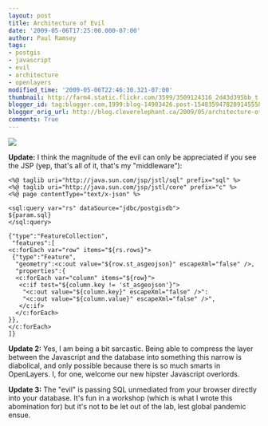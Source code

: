 ```yaml
---
layout: post
title: Architecture of Evil
date: '2009-05-06T17:25:00.000-07:00'
author: Paul Ramsey
tags:
- postgis
- javascript
- evil
- architecture
- openlayers
modified_time: '2009-05-06T22:46:30.321-07:00'
thumbnail: http://farm4.static.flickr.com/3599/3509124316_2d43d395bb_t.jpg
blogger_id: tag:blogger.com,1999:blog-14903426.post-1548359478209145558
blogger_orig_url: http://blog.cleverelephant.ca/2009/05/architecture-of-evil.html
comments: True
---
```


<img src="http://farm4.static.flickr.com/3599/3509124316_2d43d395bb.jpg" />

**Update:** I think the magnitude of the evil can only be appreciated if you see the JSP (yep, that's all of it, that's my "middleware"):

    <%@ taglib uri="http://java.sun.com/jsp/jstl/sql" prefix="sql" %>
    <%@ taglib uri="http://java.sun.com/jsp/jstl/core" prefix="c" %>
    <%@ page contentType="text/x-json" %>

    <sql:query var="rs" dataSource="jdbc/postgisdb">
    ${param.sql}
    </sql:query>

    {"type":"FeatureCollection",
     "features":[
    <c:forEach var="row" items="${rs.rows}">
     {"type":"Feature",
      "geometry":<c:out value="${row.st_asgeojson}" escapeXml="false" />,
      "properties":{
      <c:forEach var="column" items="${row}">
       <c:if test="${column.key != 'st_asgeojson'}">
        "<c:out value="${column.key}" escapeXml="false" />":
        "<c:out value="${column.value}" escapeXml="false" />",
       </c:if>
      </c:forEach>
    }},
    </c:forEach>
    ]}

**Update 2:** Yes, I am being a bit sarcastic. Being able to compress the layer between the Javascript and the database into something this narrow is diabolical, and only possible because there is so much smarts in OpenLayers. I, for one, welcome our new hipster Javascript overlords.

**Update 3:** The "evil" is passing SQL unmediated from your browser directly into your database. It's fun in a workshop (which is what I wrote this abomination for) but it's not to be let out of the lab, lest global pandemic ensue.

